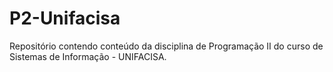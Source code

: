 # P2-Unifacisa
Repositório contendo conteúdo da disciplina de Programação II do curso de Sistemas de Informação - UNIFACISA.
